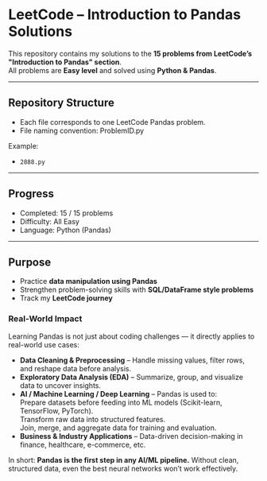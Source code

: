 # LeetCode – Introduction to Pandas Solutions

This repository contains my solutions to the **15 problems from LeetCode’s "Introduction to Pandas" section**.  
All problems are **Easy level** and solved using **Python & Pandas**.  

---

## Repository Structure
- Each file corresponds to one LeetCode Pandas problem.  
- File naming convention: ProblemID.py 

Example:    
- `2888.py`
  
---

## Progress
-  Completed: 15 / 15 problems  
-  Difficulty: All Easy  
-  Language: Python (Pandas)

---

## Purpose
- Practice **data manipulation using Pandas**  
- Strengthen problem-solving skills with **SQL/DataFrame style problems**  
- Track my **LeetCode journey**  

### Real-World Impact
Learning Pandas is not just about coding challenges — it directly applies to real-world use cases:  
- **Data Cleaning & Preprocessing**  – Handle missing values, filter rows, and reshape data before analysis.  
- **Exploratory Data Analysis (EDA)**  – Summarize, group, and visualize data to uncover insights.  
- **AI / Machine Learning / Deep Learning**  – Pandas is used to:  
     Prepare datasets before feeding into ML models (Scikit-learn, TensorFlow, PyTorch).  
     Transform raw data into structured features.  
     Join, merge, and aggregate data for training and evaluation.  
- **Business & Industry Applications**  – Data-driven decision-making in finance, healthcare, e-commerce, etc.  

In short: **Pandas is the first step in any AI/ML pipeline.** Without clean, structured data, even the best neural networks won’t work effectively.  
